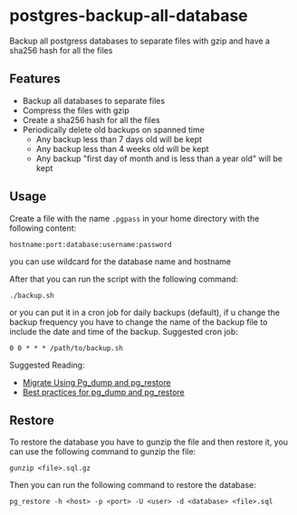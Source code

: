 # postgres-backup-all-database
Backup all postgress databases to separate files with gzip and have a sha256 hash for all the files

## Features
* Backup all databases to separate files
* Compress the files with gzip
* Create a sha256 hash for all the files
* Periodically delete old backups on spanned time
    * Any backup less than 7 days old will be kept
    * Any backup less than 4 weeks old will be kept
    * Any backup "first day of month and is less than a year old" will be kept

## Usage

Create a file with the name `.pgpass` in your home directory with the following content:

```
hostname:port:database:username:password
```

you can use wildcard for the database name and hostname

After that you can run the script with the following command:

```
./backup.sh
```

or you can put it in a cron job for daily backups (default), if u change the backup frequency you have to change the name of the backup file to include the date and time of the backup.
Suggested cron job:

```
0 0 * * * /path/to/backup.sh
```
Suggested Reading: 
* [Migrate Using Pg_dump and pg_restore](https://learn.microsoft.com/en-us/azure/postgresql/migrate/how-to-migrate-using-dump-and-restore)
* [Best practices for pg_dump and pg_restore ](https://learn.microsoft.com/en-us/azure/postgresql/flexible-server/how-to-pgdump-restore)
## Restore
To restore the database you have to gunzip the file and then restore it, you can use the following command to gunzip the file:
```
gunzip <file>.sql.gz
```
Then you can run the following command to restore the database:
```
pg_restore -h <host> -p <port> -U <user> -d <database> <file>.sql
```